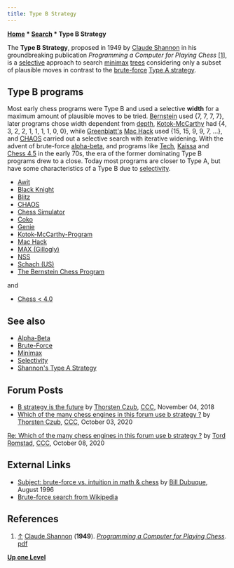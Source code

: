 ```yaml
---
title: Type B Strategy
---
```

**[Home](Home "Home") \* [Search](Search "Search") \* Type B Strategy**


The **Type B Strategy**, proposed in 1949 by [Claude Shannon](Claude_Shannon "Claude Shannon") in his groundbreaking publication *Programming a Computer for Playing Chess* <a id="cite-note-1" href="#cite-ref-1">[1]</a>, is a [selective](Selectivity "Selectivity") approach to search [minimax](Minimax "Minimax") [trees](Search_Tree "Search Tree") considering only a subset of plausible moves in contrast to the [brute-force](Brute-Force "Brute-Force") [Type A strategy](Type_A_Strategy "Type A Strategy").



## Type B programs


Most early chess programs were Type B and used a selective **width** for a maximum amount of plausible moves to be tried. [Bernstein](Alex_Bernstein "Alex Bernstein") used {7, 7, 7, 7}, later programs chose width dependent from [depth](Depth "Depth"), [Kotok-McCarthy](Kotok-McCarthy-Program "Kotok-McCarthy-Program") had {4, 3, 2, 2, 1, 1, 1, 1, 0, 0}, while [Greenblatt's](Richard_Greenblatt "Richard Greenblatt") [Mac Hack](Mac_Hack "Mac Hack") used {15, 15, 9, 9, 7, ...}, and [CHAOS](CHAOS "CHAOS") carried out a selective search with iterative widening. With the advent of brute-force [alpha-beta](Alpha-Beta "Alpha-Beta"), and programs like [Tech](Tech "Tech"), [Kaissa](Kaissa "Kaissa") and [Chess 4.5](Chess_(Program) "Chess (Program)") in the early 70s, the era of the former dominating Type B programs drew to a close. Today most programs are closer to Type A, but have some characteristics of a Type B due to [selectivity](Selectivity "Selectivity").


  




* [Awit](Awit "Awit")
* [Black Knight](Black_Knight "Black Knight")
* [Blitz](Blitz "Blitz")
* [CHAOS](CHAOS "CHAOS")
* [Chess Simulator](Chess_Simulator "Chess Simulator")
* [Coko](Coko "Coko")
* [Genie](Genie "Genie")
* [Kotok-McCarthy-Program](Kotok-McCarthy-Program "Kotok-McCarthy-Program")
* [Mac Hack](Mac_Hack "Mac Hack")
* [MAX (Gillogly)](MAX_(Gillogly) "MAX (Gillogly)")
* [NSS](NSS "NSS")
* [Schach (US)](Schach_(US) "Schach (US)")
* [The Bernstein Chess Program](The_Bernstein_Chess_Program "The Bernstein Chess Program")


and



* [Chess < 4.0](Chess_(Program) "Chess (Program)")


## See also


* [Alpha-Beta](Alpha-Beta "Alpha-Beta")
* [Brute-Force](Brute-Force "Brute-Force")
* [Minimax](Minimax "Minimax")
* [Selectivity](Selectivity "Selectivity")
* [Shannon's Type A Strategy](Type_A_Strategy "Type A Strategy")


## Forum Posts


* [B strategy is the future](http://www.talkchess.com/forum3/viewtopic.php?f=2&t=68823) by [Thorsten Czub](Thorsten_Czub "Thorsten Czub"), [CCC](CCC "CCC"), November 04, 2018
* [Which of the many chess engines in this forum use b strategy ?](http://www.talkchess.com/forum3/viewtopic.php?f=2&t=75287) by [Thorsten Czub](Thorsten_Czub "Thorsten Czub"), [CCC](CCC "CCC"), October 03, 2020


 [Re: Which of the many chess engines in this forum use b strategy ?](http://www.talkchess.com/forum3/viewtopic.php?f=2&t=75287&start=48) by [Tord Romstad](Tord_Romstad "Tord Romstad"), [CCC](CCC "CCC"), October 08, 2020
## External Links


* [Subject: brute-force vs. intuition in math & chess](http://www.mathematik.uni-bielefeld.de/%7Esillke/NEWS/brute-force) by [Bill Dubuque](https://en.wikipedia.org/wiki/Macsyma), August 1996
* [Brute-force search from Wikipedia](https://en.wikipedia.org/wiki/Brute-force_search)


## References


1. <a id="cite-ref-1" href="#cite-note-1">↑</a> [Claude Shannon](Claude_Shannon "Claude Shannon") (**1949**). *[Programming a Computer for Playing Chess](http://www.pi.infn.it/%7Ecarosi/chess/shannon.txt)*. [pdf](http://archive.computerhistory.org/projects/chess/related_materials/text/2-0%20and%202-1.Programming_a_computer_for_playing_chess.shannon/2-0%20and%202-1.Programming_a_computer_for_playing_chess.shannon.062303002.pdf)

**[Up one Level](Search "Search")**







 
